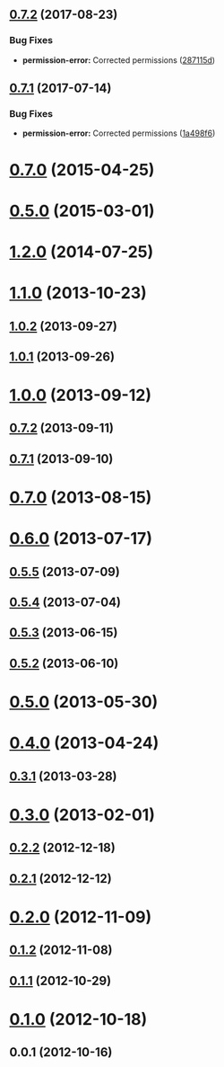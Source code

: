 <a name="0.7.2"></a>
## [0.7.2](https://github.com/hypery2k/cordova-barcodescanner-plugin/compare/v0.7.1...v0.7.2) (2017-08-23)


### Bug Fixes

* **permission-error:** Corrected permissions ([287115d](https://github.com/hypery2k/cordova-barcodescanner-plugin/commit/287115d))



<a name="0.7.1"></a>
## [0.7.1](https://github.com/hypery2k/cordova-barcodescanner-plugin/compare/v0.7.0...v0.7.1) (2017-07-14)


### Bug Fixes

* **permission-error:** Corrected permissions ([1a498f6](https://github.com/hypery2k/cordova-barcodescanner-plugin/commit/1a498f6))



<a name="0.7.0"></a>
# [0.7.0](https://github.com/hypery2k/cordova-barcodescanner-plugin/compare/v0.5.0...v0.7.0) (2015-04-25)



<a name="0.5.0"></a>
# [0.5.0](https://github.com/hypery2k/cordova-barcodescanner-plugin/compare/1.2.0...v0.5.0) (2015-03-01)



<a name="1.2.0"></a>
# [1.2.0](https://github.com/hypery2k/cordova-barcodescanner-plugin/compare/1.1.0...1.2.0) (2014-07-25)



<a name="1.1.0"></a>
# [1.1.0](https://github.com/hypery2k/cordova-barcodescanner-plugin/compare/1.0.2...1.1.0) (2013-10-23)



<a name="1.0.2"></a>
## [1.0.2](https://github.com/hypery2k/cordova-barcodescanner-plugin/compare/1.0.1...1.0.2) (2013-09-27)



<a name="1.0.1"></a>
## [1.0.1](https://github.com/hypery2k/cordova-barcodescanner-plugin/compare/1.0.0...1.0.1) (2013-09-26)



<a name="1.0.0"></a>
# [1.0.0](https://github.com/hypery2k/cordova-barcodescanner-plugin/compare/0.7.2...1.0.0) (2013-09-12)



<a name="0.7.2"></a>
## [0.7.2](https://github.com/hypery2k/cordova-barcodescanner-plugin/compare/0.7.1...0.7.2) (2013-09-11)



<a name="0.7.1"></a>
## [0.7.1](https://github.com/hypery2k/cordova-barcodescanner-plugin/compare/0.7.0...0.7.1) (2013-09-10)



<a name="0.7.0"></a>
# [0.7.0](https://github.com/hypery2k/cordova-barcodescanner-plugin/compare/0.6.0...0.7.0) (2013-08-15)



<a name="0.6.0"></a>
# [0.6.0](https://github.com/hypery2k/cordova-barcodescanner-plugin/compare/0.5.5...0.6.0) (2013-07-17)



<a name="0.5.5"></a>
## [0.5.5](https://github.com/hypery2k/cordova-barcodescanner-plugin/compare/0.5.4...0.5.5) (2013-07-09)



<a name="0.5.4"></a>
## [0.5.4](https://github.com/hypery2k/cordova-barcodescanner-plugin/compare/0.5.3...0.5.4) (2013-07-04)



<a name="0.5.3"></a>
## [0.5.3](https://github.com/hypery2k/cordova-barcodescanner-plugin/compare/0.5.2...0.5.3) (2013-06-15)



<a name="0.5.2"></a>
## [0.5.2](https://github.com/hypery2k/cordova-barcodescanner-plugin/compare/0.5.0...0.5.2) (2013-06-10)



<a name="0.5.0"></a>
# [0.5.0](https://github.com/hypery2k/cordova-barcodescanner-plugin/compare/0.4.0...0.5.0) (2013-05-30)



<a name="0.4.0"></a>
# [0.4.0](https://github.com/hypery2k/cordova-barcodescanner-plugin/compare/0.3.1...0.4.0) (2013-04-24)



<a name="0.3.1"></a>
## [0.3.1](https://github.com/hypery2k/cordova-barcodescanner-plugin/compare/0.3.0...0.3.1) (2013-03-28)



<a name="0.3.0"></a>
# [0.3.0](https://github.com/hypery2k/cordova-barcodescanner-plugin/compare/0.2.2...0.3.0) (2013-02-01)



<a name="0.2.2"></a>
## [0.2.2](https://github.com/hypery2k/cordova-barcodescanner-plugin/compare/0.2.1...0.2.2) (2012-12-18)



<a name="0.2.1"></a>
## [0.2.1](https://github.com/hypery2k/cordova-barcodescanner-plugin/compare/0.2.0...0.2.1) (2012-12-12)



<a name="0.2.0"></a>
# [0.2.0](https://github.com/hypery2k/cordova-barcodescanner-plugin/compare/0.1.2...0.2.0) (2012-11-09)



<a name="0.1.2"></a>
## [0.1.2](https://github.com/hypery2k/cordova-barcodescanner-plugin/compare/0.1.1...0.1.2) (2012-11-08)



<a name="0.1.1"></a>
## [0.1.1](https://github.com/hypery2k/cordova-barcodescanner-plugin/compare/0.1.0...0.1.1) (2012-10-29)



<a name="0.1.0"></a>
# [0.1.0](https://github.com/hypery2k/cordova-barcodescanner-plugin/compare/0.0.1...0.1.0) (2012-10-18)



<a name="0.0.1"></a>
## 0.0.1 (2012-10-16)



